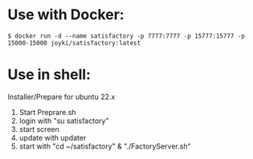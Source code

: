 # Use with Docker:
~~~~~
$ docker run -d --name satisfactory -p 7777:7777 -p 15777:15777 -p 15000-15000 joyki/satisfactory:latest
~~~~~





# Use in shell:

Installer/Prepare for ubuntu 22.x
1) Start Preprare.sh
2) login with "su satisfactory"
3) start screen
4) update with updater
5) start with "cd ~/satisfactory" & "./FactoryServer.sh"
